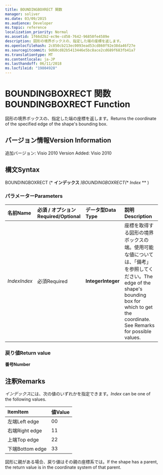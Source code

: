 ```yaml
---
title: BOUNDINGBOXRECT 関数
manager: soliver
ms.date: 03/09/2015
ms.audience: Developer
ms.topic: reference
localization_priority: Normal
ms.assetid: 1f66d2b2-ec9e-cd58-7642-96850fe4589e
description: 図形の境界ボックスの、指定した端の座標を返します。
ms.openlocfilehash: 2c850cb213ec0093ead53cd860f92e38da46f27e
ms.sourcegitcommit: 9d60cd82b5413446e5bc8ace2cd689f683fb41a7
ms.translationtype: MT
ms.contentlocale: ja-JP
ms.lasthandoff: 06/11/2018
ms.locfileid: "19804928"
---
```

# <a name="boundingboxrect-function"></a><span data-ttu-id="3747a-103">BOUNDINGBOXRECT 関数</span><span class="sxs-lookup"><span data-stu-id="3747a-103">BOUNDINGBOXRECT Function</span></span>

<span data-ttu-id="3747a-104">図形の境界ボックスの、指定した端の座標を返します。</span><span class="sxs-lookup"><span data-stu-id="3747a-104">Returns the coordinate of the specified edge of the shape's bounding box.</span></span>
  
## <a name="version-information"></a><span data-ttu-id="3747a-105">バージョン情報</span><span class="sxs-lookup"><span data-stu-id="3747a-105">Version Information</span></span>

<span data-ttu-id="3747a-106">追加バージョン: Visio 2010
</span><span class="sxs-lookup"><span data-stu-id="3747a-106">Version Added: Visio 2010</span></span> 
  
## <a name="syntax"></a><span data-ttu-id="3747a-107">構文</span><span class="sxs-lookup"><span data-stu-id="3747a-107">Syntax</span></span>

<span data-ttu-id="3747a-108">BOUNDINGBOXRECT (* **インデックス** *)</span><span class="sxs-lookup"><span data-stu-id="3747a-108">BOUNDINGBOXRECT(** *Index* ** )</span></span> 
  
### <a name="parameters"></a><span data-ttu-id="3747a-109">パラメーター</span><span class="sxs-lookup"><span data-stu-id="3747a-109">Parameters</span></span>

|<span data-ttu-id="3747a-110">**名前**</span><span class="sxs-lookup"><span data-stu-id="3747a-110">**Name**</span></span>|<span data-ttu-id="3747a-111">**必須 / オプション**</span><span class="sxs-lookup"><span data-stu-id="3747a-111">**Required/Optional**</span></span>|<span data-ttu-id="3747a-112">**データ型**</span><span class="sxs-lookup"><span data-stu-id="3747a-112">**Data Type**</span></span>|<span data-ttu-id="3747a-113">**説明**</span><span class="sxs-lookup"><span data-stu-id="3747a-113">**Description**</span></span>|
|:-----|:-----|:-----|:-----|
| <span data-ttu-id="3747a-114">_Index_</span><span class="sxs-lookup"><span data-stu-id="3747a-114">_Index_</span></span> <br/> |<span data-ttu-id="3747a-115">必須</span><span class="sxs-lookup"><span data-stu-id="3747a-115">Required</span></span>  <br/> |<span data-ttu-id="3747a-116">**Integer**</span><span class="sxs-lookup"><span data-stu-id="3747a-116">**Integer**</span></span> <br/> |<span data-ttu-id="3747a-p101">座標を取得する図形の境界ボックスの端。使用可能な値については、「備考」を参照してください。</span><span class="sxs-lookup"><span data-stu-id="3747a-p101">The edge of the shape's bounding box for which to get the coordinate. See Remarks for possible values.</span></span>  <br/> |
   
### <a name="return-value"></a><span data-ttu-id="3747a-119">戻り値</span><span class="sxs-lookup"><span data-stu-id="3747a-119">Return value</span></span>

 <span data-ttu-id="3747a-120">**番号**</span><span class="sxs-lookup"><span data-stu-id="3747a-120">**Number**</span></span>
  
## <a name="remarks"></a><span data-ttu-id="3747a-121">注釈</span><span class="sxs-lookup"><span data-stu-id="3747a-121">Remarks</span></span>

 <span data-ttu-id="3747a-122">*インデックス*には、次の値のいずれかを指定できます。</span><span class="sxs-lookup"><span data-stu-id="3747a-122">*Index*  can be one of the following values.</span></span> 
  
|<span data-ttu-id="3747a-123">**Item**</span><span class="sxs-lookup"><span data-stu-id="3747a-123">**Item**</span></span>|<span data-ttu-id="3747a-124">**値**</span><span class="sxs-lookup"><span data-stu-id="3747a-124">**Value**</span></span>|
|:-----|:-----|
|<span data-ttu-id="3747a-125">左端</span><span class="sxs-lookup"><span data-stu-id="3747a-125">Left edge</span></span>  <br/> |<span data-ttu-id="3747a-126">0</span><span class="sxs-lookup"><span data-stu-id="3747a-126">0</span></span>  <br/> |
|<span data-ttu-id="3747a-127">右端</span><span class="sxs-lookup"><span data-stu-id="3747a-127">Right edge</span></span>  <br/> |<span data-ttu-id="3747a-128">1</span><span class="sxs-lookup"><span data-stu-id="3747a-128">1</span></span>  <br/> |
|<span data-ttu-id="3747a-129">上端</span><span class="sxs-lookup"><span data-stu-id="3747a-129">Top edge</span></span>  <br/> |<span data-ttu-id="3747a-130">2</span><span class="sxs-lookup"><span data-stu-id="3747a-130">2</span></span>  <br/> |
|<span data-ttu-id="3747a-131">下端</span><span class="sxs-lookup"><span data-stu-id="3747a-131">Bottom edge</span></span>  <br/> |<span data-ttu-id="3747a-132">3</span><span class="sxs-lookup"><span data-stu-id="3747a-132">3</span></span>  <br/> |
   
<span data-ttu-id="3747a-133">図形に親がある場合、戻り値はその親の座標系では。</span><span class="sxs-lookup"><span data-stu-id="3747a-133">If the shape has a parent, the return value is in the coordinate system of that parent.</span></span>
  

